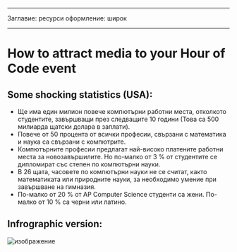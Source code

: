 * * *

Заглавие: ресурси оформление: широк

* * *

# How to attract media to your Hour of Code event

## Some shocking statistics (USA):

  * Ще има един милион повече компютърни работни места, отколкото студентите, завършващи през следващите 10 години (Това са 500 милиарда щатски долара в заплати).
  * Повече от 50 процента от всички професии, свързани с математика и наука са свързани с компютрите. 
  * Компютърните професии предлагат най-високо платените работни места за новозавършилите. Но по-малко от 3 % от студентите се дипломират със степен по компютърни науки.
  * В 26 щата, часовете по компютърни науки не се считат, както математиката или природните науки, за необходимо умение при завършване на гимназия. 
  * По-малко от 20 % от AP Computer Science студенти са жени. По-малко от 10 % са черни или латино.

## Infrographic version:

![изображение](http://code.org/images/fit-8000/Code.org_infographic.png)